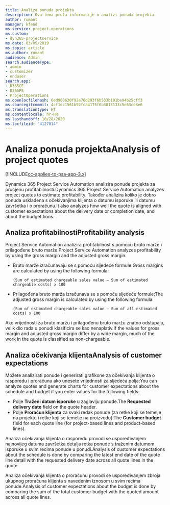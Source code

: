 ```yaml
---
title: Analiza ponuda projekta
description: Ova tema pruža informacije o analizi ponuda projekta.
author: rumant
manager: kfend
ms.service: project-operations
ms.custom:
- dyn365-projectservice
ms.date: 03/05/2019
ms.topic: article
ms.author: rumant
audience: Admin
search.audienceType:
- admin
- customizer
- enduser
search.app:
- D365CE
- D365PS
- ProjectOperations
ms.openlocfilehash: 6ed900620f92e76d293f6b533b101be94b25cff3
ms.sourcegitcommit: 4cf1dc1561b92fca4175f0b3813133c5e63ce8e6
ms.translationtype: HT
ms.contentlocale: hr-HR
ms.lasthandoff: 10/28/2020
ms.locfileid: "4127014"
---
```

# <a name="analysis-of-project-quotes"></a><span data-ttu-id="6ab3e-103">Analiza ponuda projekta</span><span class="sxs-lookup"><span data-stu-id="6ab3e-103">Analysis of project quotes</span></span>

[!INCLUDE[cc-applies-to-psa-app-3.x](../includes/cc-applies-to-psa-app-3x.md)]

<span data-ttu-id="6ab3e-104">Dynamics 365 Project Service Automation analizira ponude projekta za procjenu profitabilnosti.</span><span class="sxs-lookup"><span data-stu-id="6ab3e-104">Dynamics 365 Project Service Automation analyzes project quotes to estimate profitability.</span></span> <span data-ttu-id="6ab3e-105">Također analizira koliko je dobro ponuda usklađena s očekivanjima klijenta o datumu isporuke ili datumu završetka i o proračunu.</span><span class="sxs-lookup"><span data-stu-id="6ab3e-105">It also analyzes how well the quote is aligned with customer expectations about the delivery date or completion date, and about the budget.tions.</span></span>

## <a name="profitability-analysis"></a><span data-ttu-id="6ab3e-106">Analiza profitabilnosti</span><span class="sxs-lookup"><span data-stu-id="6ab3e-106">Profitability analysis</span></span>

<span data-ttu-id="6ab3e-107">Project Service Automation analizira profitabilnost s pomoću bruto marže i prilagođene bruto marže.</span><span class="sxs-lookup"><span data-stu-id="6ab3e-107">Project Service Automation analyzes profitability by using the gross margin and the adjusted gross margin.</span></span>

- <span data-ttu-id="6ab3e-108">Bruto marže izračunavaju se s pomoću sljedeće formule:</span><span class="sxs-lookup"><span data-stu-id="6ab3e-108">Gross margins are calculated by using the following formula:</span></span>

  `
    (Sum of estimated chargeable sales value – Sum of estimated chargeable costs) x 100
  `
- <span data-ttu-id="6ab3e-109">Prilagođena bruto marža izračunava se s pomoću sljedeće formule:</span><span class="sxs-lookup"><span data-stu-id="6ab3e-109">The adjusted gross margin is calculated by using the following formula:</span></span>

  `
    (Sum of estimated chargeable sales value – Sum of all estimated costs) x 100
  `

<span data-ttu-id="6ab3e-110">Ako vrijednosti za bruto maržu i prilagođenu bruto maržu znatno odstupaju, velik dio rada u ponudi klasificira se kao nenaplativ.</span><span class="sxs-lookup"><span data-stu-id="6ab3e-110">If the values for gross margin and adjusted gross margin differ by a wide margin, much of the work in the quote is classified as non-chargeable.</span></span>

## <a name="analysis-of-customer-expectations"></a><span data-ttu-id="6ab3e-111">Analiza očekivanja klijenta</span><span class="sxs-lookup"><span data-stu-id="6ab3e-111">Analysis of customer expectations</span></span>

<span data-ttu-id="6ab3e-112">Možete analizirati ponude i generirati grafikone za očekivanja klijenta o rasporedu i proračunu ako unesete vrijednosti za sljedeća polja:</span><span class="sxs-lookup"><span data-stu-id="6ab3e-112">You can analyze quotes and generate charts for customer expectations about the schedule and budget if you enter values for the following fields:</span></span>

- <span data-ttu-id="6ab3e-113">Polje **Traženi datum isporuke** u zaglavlju ponude.</span><span class="sxs-lookup"><span data-stu-id="6ab3e-113">The **Requested delivery date** field on the quote header.</span></span>
- <span data-ttu-id="6ab3e-114">Polje **Proračun klijenta** za svaki redak ponude (za retke koji se temelje na projektu i retke koji se temelje na proizvodu).</span><span class="sxs-lookup"><span data-stu-id="6ab3e-114">The **Customer budget** field for each quote line (for project-based lines and product-based lines).</span></span>

<span data-ttu-id="6ab3e-115">Analiza očekivanja klijenta o rasporedu provodi se uspoređivanjem najnovijeg datuma završetka detalja retka ponude s traženim datumom isporuke u svim recima ponude u ponudi.</span><span class="sxs-lookup"><span data-stu-id="6ab3e-115">Analysis of customer expectations about the schedule is done by comparing the latest end date of the quote line detail with the requested delivery date across all quote lines in the quote.</span></span>

<span data-ttu-id="6ab3e-116">Analiza očekivanja klijenta o proračunu provodi se uspoređivanjem zbroja ukupnog proračuna klijenta s navedenim iznosom u svim recima ponude.</span><span class="sxs-lookup"><span data-stu-id="6ab3e-116">Analysis of customer expectations about the budget is done by comparing the sum of the total customer budget with the quoted amount across all quote lines.</span></span>
